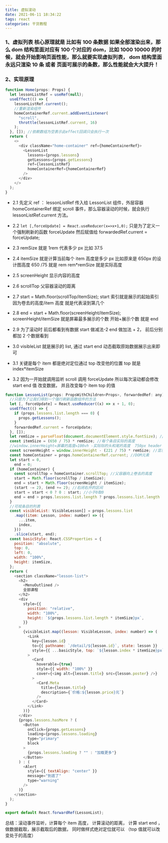 ```yaml
---
title: 虚拟滚动
date: 2021-06-11 18:34:22
tags: react
categories: 干货教程
---
```


### 1、虚拟列表 核心原理就是 比如有 100 条数据 如果全部渲染出来，那么 dom 结构里面对应有 100 个对应的 dom，比如 1000 10000 的时候，就会开始影响页面性能，那么就要实现虚拟列表， dom 结构里面永远只渲染 10 条 或者 页面可展示的条数，那么性能就会大大提升！

### 2、实现原理

```javascript
function Home(props: Props) {
  let lessonListRef = useRef(null);
  useEffect(() => {
    lessonListRef.current();
    //重新渲染组件
    homeContainerRef.current.addEventListener(
      "scroll",
      throttle(lessonListRef.current, 16)
    );
  }, []); //依赖数组为空表示此effect回调只会执行一次
  return (
    <>
      <div className="home-container" ref={homeContainerRef}>
        <LessonList
          lessons={props.lessons}
          getLessons={props.getLessons}
          ref={lessonListRef}
          homeContainerRef={homeContainerRef}
        />
      </div>
    </>
  );
}
```

- 2.1 先定义 ref ： lessonListRef 传入给 LessonList 组件，外层容器 homeContainerRef 绑定 scroll 事件，那么容器滚动的时候，就会执行 lessonListRef.current 方法。

- 2.2 `let [,forceUpdate] = React.useReducer(x=>x+1,0);` 只是为了定义一个强制刷新的函数 forceUpdate 然后赋值给 forwardedRef.current = forceUpdate;
- 2.3 remSize 就是 1rem 代表多少 px 比如 37.5
- 2.4 itemSize 就是计算当前每个 item 高度是多少 px 比如原来是 650px 的设计图高度 650 /75 就是 rem rem\*remSize 就是实际高度
- 2.5 screenHeight 显示内容的高度
- 2.6 scrollTop 父容器滚动的距离
- 2.7 start = Math.floor(scrollTop/itemSize); start 索引就是展示的起始索引 因为卷去的高度/item 高度 就是代表滚到第几个
- 2.8 end = start + Math.floor(screenHeight/itemSize); screenHeight/itemSize 就是屏幕最多展示的个数 开始+展示个数 就是 end
- 2.9 为了滚动时 前后都看到有数据 start 做减法-2 end 做加法 + 2， 前后分别都加 2 个数据看到
- 3.0 visibleList 就是展示的 list, 通过 start end 动态截取原始数据展示出来即可
- 3.1 关键是每个 item 都是绝对定位通过 top 改变他的位置 top 就是 index\*itemSize
- 3.2 因为一开始就调用监听 scroll 调用 forceUpdate 所以每次滚动都会修改 start end 值 改变数据， 并且改变每个 item top 的值

```javascript
function LessonList(props: PropsWithChildren<Props>, forwardedRef: any) {
  //只是为了让我们得到一个强行刷新函数组件的方法
  let [, forceUpdate] = React.useReducer((x) => x + 1, 0);
  useEffect(() => {
    if (props.lessons.list.length === 0) {
      props.getLessons();
    }
    forwardedRef.current = forceUpdate;
  }, []);
  let remSize = parseFloat(document.documentElement.style.fontSize); //750px=>75px 375px=>37.5px
  const itemSize = (650 / 75) * remSize; //每个条目实际的高度
  //window.innerHeight=屏幕的高度=100vh -实际际的头和尾的高度  750px header 100px tab=121px=221
  const screenHeight = window.innerHeight - (221 / 75) * remSize; //显示内容的容器的高度
  const homeContainer = props.homeContainerRef.current; //DOM元素
  let start = 0,
    end = 0;
  if (homeContainer) {
    const scrollTop = homeContainer.scrollTop; //父容器向上卷去的高度
    start = Math.floor(scrollTop / itemSize);
    end = start + Math.floor(screenHeight / itemSize);
    (start -= 2), (end += 2); //右闭右开的区间
    start = start < 0 ? 0 : start; //小于0取0
    end = end > props.lessons.list.length ? props.lessons.list.length : end; // 如果大于最后一个，取最大值
  }
  //可视条目的列表
  const visibleList: VisibleLesson[] = props.lessons.list
    .map((item: Lesson, index: number) => ({
      ...item,
      index,
    }))
    .slice(start, end);
  const basicStyle: React.CSSProperties = {
    position: "absolute",
    top: 0,
    left: 0,
    width: "100%",
    height: itemSize,
  };
  return (
    <section className="lesson-list">
      <h2>
        <MenuOutlined />
        全部课程
      </h2>
      <div
        style={{
          position: "relative",
          width: "100%",
          height: `${props.lessons.list.length * itemSize}px`,
        }}
      >
        {visibleList.map((lesson: VisibleLesson, index: number) => (
          <Link
            key={lesson.id}
            to={{ pathname: `/detail/${lesson.id}`, state: lesson }}
            style={{ ...basicStyle, top: `${lesson.index * itemSize}px` }}
          >
            <Card
              hoverable={true}
              style={{ width: "100%" }}
              cover={<img alt={lesson.title} src={lesson.poster} />}
            >
              <Card.Meta
                title={lesson.title}
                description={`价格:${lesson.price}元`}
              />
            </Card>
          </Link>
        ))}
      </div>
      {props.lessons.hasMore ? (
        <Button
          onClick={props.getLessons}
          loading={props.lessons.loading}
          type="primary"
          block
        >
          {props.lessons.loading ? "" : "加载更多"}
        </Button>
      ) : (
        <Alert
          style={{ textAlign: "center" }}
          message="到底了"
          type="warning"
        />
      )}
    </section>
  );
}

export default React.forwardRef(LessonList);
```

总结：滚动事件监听，计算每个 item 高度， 计算滚动的距离， 计算 start end ，做数据截取，展示截取后的数据， 同时做样式绝对定位就可以 （top 值就可以改变处于的高度）
